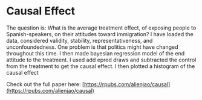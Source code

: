 # Causal Effect

The question is: What is the average treatment effect, of exposing people to Spanish-speakers, on their attitudes toward immigration? I have loaded the data, considered validity, stability, representativeness, and unconfoundedness. One problem is that politics might have changed throughout this time. I then made bayesian regression model of the end attitude to the treatment. I used add epred draws and subtracted the control from the treatment to get the causal effect. I then plotted a histogram of the causal effect

Check out the full paper here: [https://rpubs.com/alienjao/causal](https://rpubs.com/alienjao/causal)

